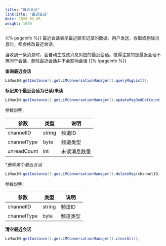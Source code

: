 ```yaml
---
title: "最近会话"
linkTitle: "最近会话"
date: 2020-02-06
weight: 1040
---
```


{{% pageinfo %}}
最近会话表示最近聊天记录的数据。用户发送，收取或删除消息时，都会修改最近会话。

当收到一条消息时，会自动生成该消息对应的最近会话。值得注意的是最近会话不等同于会话，删除最近会话并不会影响会话
{{% /pageinfo %}}

**查询最近会话**
```java
LiMaoIM.getInstance().getLiMConversationManager().queryMsgList();
```

**标记某个最近会话为已读/未读**
```java
LiMaoIM.getInstance().getLiMConversationManager().updateMsgRedDotCount(channelID, channelType, unreadCount);
```
参数说明:

| 参数        | 类型   | 说明         |
| ----------- | ------ | ------------ |
| channelID   | string | 频道ID       |
| channelType | byte   | 频道类型     |
| unreadCount | int    | 未读消息数量 |


**删除某个最近会话*
```java
LiMaoIM.getInstance().getLiMConversationManager().deleteMsg(channelID, channelType);
```

参数说明:

| 参数        | 类型   | 说明     |
| ----------- | ------ | -------- |
| channelID   | string | 频道ID   |
| channelType | byte   | 频道类型 |

**清空最近会话**
```java
LiMaoIM.getInstance().getLiMConversationManager().clearAll();
```